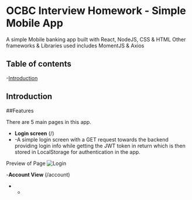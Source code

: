 # OCBC Interview Homework - Simple Mobile App

A simple Mobile banking app built with React, NodeJS, CSS & HTML
Other frameworks & Libraries used includes MomentJS & Axios

## Table of contents

-[Introduction](#Introduction)

## Introduction 

##Features

There are 5 main pages in this app.

- **Login screen** (/)
- -A simple login screen with a GET request towards the backend providing login info while getting the JWT token in return which is then stored in LocalStorage for authentication in the app.

Preview of Page
![Login](/ReadMeImages/OCBClogin.gif)

-**Account View** (/account)
- -
